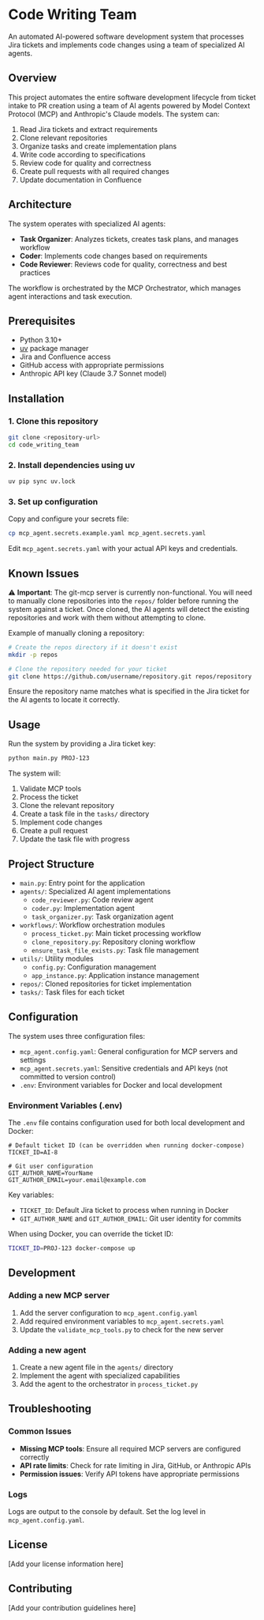 # Code Writing Team

An automated AI-powered software development system that processes Jira tickets and implements code changes using a team of specialized AI agents.

## Overview

This project automates the entire software development lifecycle from ticket intake to PR creation using a team of AI agents powered by Model Context Protocol (MCP) and Anthropic's Claude models. The system can:

1. Read Jira tickets and extract requirements
2. Clone relevant repositories
3. Organize tasks and create implementation plans
4. Write code according to specifications
5. Review code for quality and correctness
6. Create pull requests with all required changes
7. Update documentation in Confluence

## Architecture

The system operates with specialized AI agents:

- **Task Organizer**: Analyzes tickets, creates task plans, and manages workflow
- **Coder**: Implements code changes based on requirements
- **Code Reviewer**: Reviews code for quality, correctness and best practices

The workflow is orchestrated by the MCP Orchestrator, which manages agent interactions and task execution.

## Prerequisites

- Python 3.10+
- [uv](https://github.com/astral-sh/uv) package manager
- Jira and Confluence access
- GitHub access with appropriate permissions
- Anthropic API key (Claude 3.7 Sonnet model)

## Installation

### 1. Clone this repository

```bash
git clone <repository-url>
cd code_writing_team
```

### 2. Install dependencies using uv

```bash
uv pip sync uv.lock
```

### 3. Set up configuration

Copy and configure your secrets file:

```bash
cp mcp_agent.secrets.example.yaml mcp_agent.secrets.yaml
```

Edit `mcp_agent.secrets.yaml` with your actual API keys and credentials.

## Known Issues

⚠️ **Important**: The git-mcp server is currently non-functional. You will need to manually clone repositories into the `repos/` folder before running the system against a ticket. Once cloned, the AI agents will detect the existing repositories and work with them without attempting to clone.

Example of manually cloning a repository:

```bash
# Create the repos directory if it doesn't exist
mkdir -p repos

# Clone the repository needed for your ticket
git clone https://github.com/username/repository.git repos/repository
```

Ensure the repository name matches what is specified in the Jira ticket for the AI agents to locate it correctly.

## Usage

Run the system by providing a Jira ticket key:

```bash
python main.py PROJ-123
```

The system will:

1. Validate MCP tools
2. Process the ticket
3. Clone the relevant repository
4. Create a task file in the `tasks/` directory
5. Implement code changes
6. Create a pull request
7. Update the task file with progress

## Project Structure

- `main.py`: Entry point for the application
- `agents/`: Specialized AI agent implementations
  - `code_reviewer.py`: Code review agent
  - `coder.py`: Implementation agent
  - `task_organizer.py`: Task organization agent
- `workflows/`: Workflow orchestration modules
  - `process_ticket.py`: Main ticket processing workflow
  - `clone_repository.py`: Repository cloning workflow
  - `ensure_task_file_exists.py`: Task file management
- `utils/`: Utility modules
  - `config.py`: Configuration management
  - `app_instance.py`: Application instance management
- `repos/`: Cloned repositories for ticket implementation
- `tasks/`: Task files for each ticket

## Configuration

The system uses three configuration files:

- `mcp_agent.config.yaml`: General configuration for MCP servers and settings
- `mcp_agent.secrets.yaml`: Sensitive credentials and API keys (not committed to version control)
- `.env`: Environment variables for Docker and local development

### Environment Variables (.env)

The `.env` file contains configuration used for both local development and Docker:

```properties
# Default ticket ID (can be overridden when running docker-compose)
TICKET_ID=AI-8

# Git user configuration
GIT_AUTHOR_NAME=YourName
GIT_AUTHOR_EMAIL=your.email@example.com
```

Key variables:

- `TICKET_ID`: Default Jira ticket to process when running in Docker
- `GIT_AUTHOR_NAME` and `GIT_AUTHOR_EMAIL`: Git user identity for commits

When using Docker, you can override the ticket ID:

```bash
TICKET_ID=PROJ-123 docker-compose up
```

## Development

### Adding a new MCP server

1. Add the server configuration to `mcp_agent.config.yaml`
2. Add required environment variables to `mcp_agent.secrets.yaml`
3. Update the `validate_mcp_tools.py` to check for the new server

### Adding a new agent

1. Create a new agent file in the `agents/` directory
2. Implement the agent with specialized capabilities
3. Add the agent to the orchestrator in `process_ticket.py`

## Troubleshooting

### Common Issues

- **Missing MCP tools**: Ensure all required MCP servers are configured correctly
- **API rate limits**: Check for rate limiting in Jira, GitHub, or Anthropic APIs
- **Permission issues**: Verify API tokens have appropriate permissions

### Logs

Logs are output to the console by default. Set the log level in `mcp_agent.config.yaml`.

## License

[Add your license information here]

## Contributing

[Add your contribution guidelines here]
